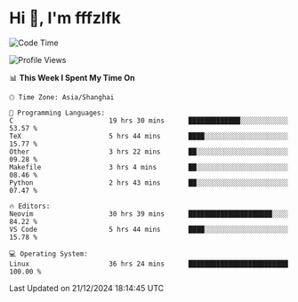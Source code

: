 # Hi 👋, I'm fffzlfk

<!--START_SECTION:waka-->
![Code Time](http://img.shields.io/badge/Code%20Time-1%2C031%20hrs%2047%20mins-blue)

![Profile Views](http://img.shields.io/badge/Profile%20Views-0-blue)

📊 **This Week I Spent My Time On** 

```text
🕑︎ Time Zone: Asia/Shanghai

💬 Programming Languages: 
C                        19 hrs 30 mins      █████████████░░░░░░░░░░░░   53.57 % 
TeX                      5 hrs 44 mins       ████░░░░░░░░░░░░░░░░░░░░░   15.77 % 
Other                    3 hrs 22 mins       ██░░░░░░░░░░░░░░░░░░░░░░░   09.28 % 
Makefile                 3 hrs 4 mins        ██░░░░░░░░░░░░░░░░░░░░░░░   08.46 % 
Python                   2 hrs 43 mins       ██░░░░░░░░░░░░░░░░░░░░░░░   07.47 % 

🔥 Editors: 
Neovim                   30 hrs 39 mins      █████████████████████░░░░   84.22 % 
VS Code                  5 hrs 44 mins       ████░░░░░░░░░░░░░░░░░░░░░   15.78 % 

💻 Operating System: 
Linux                    36 hrs 24 mins      █████████████████████████   100.00 % 
```


 Last Updated on 21/12/2024 18:14:45 UTC
<!--END_SECTION:waka-->
